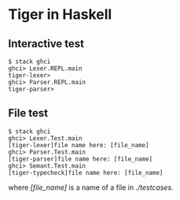 # Tiger in Haskell

## Interactive test
```
$ stack ghci
ghci> Lexer.REPL.main
tiger-lexer>
ghci> Parser.REPL.main
tiger-parser>
```

## File test
```
$ stack ghci
ghci> Lexer.Test.main
[tiger-lexer]file name here: [file_name]
ghci> Parser.Test.main
[tiger-parser]file name here: [file_name]
ghci> Semant.Test.main
[tiger-typecheck]file name here: [file_name]
```
where *[file_name]* is a name of a file in *./testcases*.